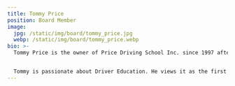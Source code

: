 ```yaml
---
title: Tommy Price
position: Board Member
image:
  jpg: /static/img/board/tommy_price.jpg
  webp: /static/img/board/tommy_price.webp
bio: >-
  Tommy Price is the owner of Price Driving School Inc. since 1997 after his dad, Rev. C. E. &ldquo;Gene&rdquo; Price, decided to retire. He graduated from Southern Wesleyan University with a degree in Business Administration. Tommy is an Anderson School District 5 Board of Trustee member as well as a Board Member of Centerville Fire Department he also serves on several other local committees and boards. His hobbies include fishing, hunting and spending time with his family. Tommy is the &ldquo;Voice of the Westside Rams&rdquo; football team since 2001.


  Tommy is passionate about Driver Education. He views it as the first step toward adulthood and tries to instill the responsibility that comes with driving a motor vehicle.
---
```


